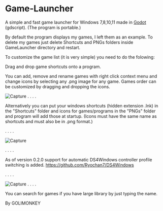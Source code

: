 # Game-Launcher
A simple and fast game launcher for Windows 7,8,10,11 made in [Godot](https://godotengine.org/) (gdscript). (The program is portable.)

By default the program displays my games, I left them as an example.
To delete my games just delete Shortcuts and PNGs folders inside GameLauncher directory and restart.

To customize the game list (it is very simple) you need to do the folowing:

Drag and drop game shortcuts onto a program.

You can add, remove and rename games with right click context menu and change icons by selecting any .png image for any game.
Games order can be customized by dragging and dropping the icons.

![Capture](https://user-images.githubusercontent.com/71722655/161393525-a299032e-5312-4a60-a9dd-a0f7bd8c47ad.PNG)
.
.
.
.


Alternatively you can put your windows shortcuts (hidden extension .lnk) in the "Shortcuts" folder and icons for games/programs 
in the "PNGs" folder and program will add those at startup.
(Icons must have the same name as shortcuts and must also be in .png format.)

.
.
.
.




![Capture](https://user-images.githubusercontent.com/71722655/167211673-c0dfef15-8d7a-480f-94bc-3f81d2079eae.PNG)

.
.
.
.


As of version 0.2.0 support for automatic DS4Windows controller profile switching is added. https://github.com/Ryochan7/DS4Windows

.
.
.
.

![Capture](https://user-images.githubusercontent.com/71722655/214427724-5451c8fd-a27b-4d0d-918e-eab238b1d9ec.PNG)
.
.
.
.

You can search for games if you have large library by just typing the name.


By GOLIMONKEY

